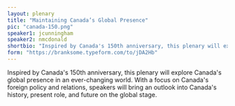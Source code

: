 ```yaml
---
layout: plenary
title: "Maintaining Canada’s Global Presence"
pic: "canada-150.png"
speaker1: jcunningham
speaker2: nmcdonald
shortbio: "Inspired by Canada's 150th anniversary, this plenary will explore Canada's global presence in an ever-changing world. With a focus on Canada's foreign policy and relations, speakers will bring an outlook into Canada's history, present role, and future on the global stage."
form: "https://branksome.typeform.com/to/jDA2Hb"
---
```


Inspired by Canada's 150th anniversary, this plenary will explore Canada's global presence in an ever-changing world. With a focus on Canada's foreign policy and relations, speakers will bring an outlook into Canada's history, present role, and future on the global stage.
